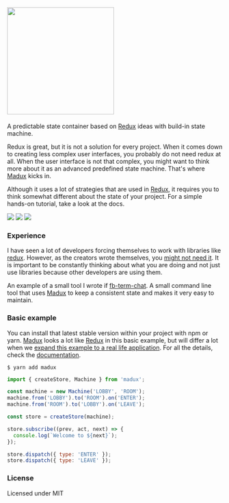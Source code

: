 
# <img src="https://raw.githubusercontent.com/Jense5/states/master/logo/madux.png?token=AFuPa__IRVUtR1O2SsaOzd9GlhxL6V9sks5YWVn5wA%3D%3D" width="250" />

A predictable state container based on [Redux]() ideas with build-in state machine.

Redux is great, but it is not a solution for every project. When it comes down to creating less complex user interfaces, you probably do not need redux at all. When the user interface is not that complex, you might want to think more about it as an advanced predefined state machine. That's where [Madux]() kicks in.

Although it uses a lot of strategies that are used in [Redux](), it requires you to think somewhat different about the state of your project. For a simple hands-on tutorial, take a look at the docs.

<img src="https://img.shields.io/badge/status-development-16a085.svg">
<img src="https://img.shields.io/badge/npm-pending-blue.svg">
<img src="https://img.shields.io/badge/build-pending-orange.svg">

### Experience

I have seen a lot of developers forcing themselves to work with libraries like [redux](). However, as the creators wrote themselves, you [might not need it](). It is important to be constantly thinking about what you are doing and not just use libraries because other developers are using them.

An example of a small tool I wrote if [fb-term-chat](). A small command line tool that uses [Madux]() to keep a consistent state and makes it very easy to maintain.

### Basic example

You can install that latest stable version within your project with npm or yarn. [Madux]() looks a lot like [Redux]() in this basic example, but will differ a lot when we [expand this example to a real life application](). For all the details, check the [documentation]().

```
$ yarn add madux
```

```js
import { createStore, Machine } from 'madux';

const machine = new Machine('LOBBY', 'ROOM');
machine.from('LOBBY').to('ROOM').on('ENTER');
machine.from('ROOM').to('LOBBY').on('LEAVE');

const store = createStore(machine);

store.subscribe((prev, act, next) => {
  console.log(`Welcome to ${next}`);
});

store.dispatch({ type: 'ENTER' });
store.dispatch({ type: 'LEAVE' });

```

### License

Licensed under MIT
